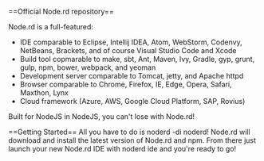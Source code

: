 ==Official Node.rd repository==

Node.rd is a full-featured:
- IDE comparable to Eclipse, Intellij IDEA, Atom, WebStorm, Codenvy, NetBeans, Brackets, and of course Visual Studio Code and Xcode
- Build tool copmarable to make, sbt, Ant, Maven, Ivy, Gradle, gyp, grunt, gulp, npm, bower, webpack, and yeoman
- Development server comparable to Tomcat, jetty, and Apache httpd
- Browser comparable to Chrome, Firefox, IE, Edge, Opera, Safari, Maxthon, Lynx
- Cloud framework (Azure, AWS, Google Cloud Platform, SAP, Rovius)

Built for NodeJS in NodeJS, you can't lose with Node.rd!

==Getting Started==
All you have to do is noderd -di noderd! Node.rd will download and install the latest version of Node.rd and npm. From there just launch your new Node.rd IDE with noderd ide and you're ready to go!
